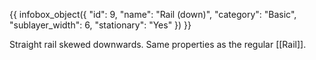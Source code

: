 {{ infobox_object({
	"id": 9,
	"name": "Rail (down)",
	"category": "Basic",
	"sublayer_width": 6,
	"stationary": "Yes"
}) }}

Straight rail skewed downwards. Same properties as the regular [[Rail]].